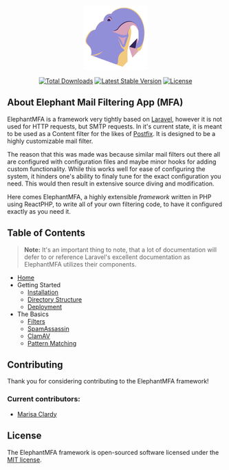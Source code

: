 <p align="center"><a href="https://elephantmfa.app"><img width="150px" height="150px" src="assets/img/logo.svg"></a></p>
<p align="center">
<a href="https://packagist.org/packages/elephantmfa/framework"><img alt="Total Downloads" src="https://poser.pugx.org/elephantmfa/framework/downloads"></a>
<a href="https://packagist.org/packages/elephantmfa/framework"><img alt="Latest Stable Version" src="https://poser.pugx.org/elephantmfa/framework/version"></a>
<a href="https://packagist.org/packages/elephantmfa/framework"><img alt="License" src="https://poser.pugx.org/elephantmfa/framework/license"></a>
</p>

## About Elephant Mail Filtering App (MFA)


ElephantMFA is a framework very tightly based on [Laravel](https://laravel.com), however it is not used for HTTP requests, but SMTP requests.
In it's current state, it is meant to be used as a Content filter for the likes of [Postfix](http://www.postfix.org/). It is designed to be a highly customizable mail filter.

The reason that this was made was because similar mail filters out there all are configured with configuration files and maybe minor hooks for adding custom functionality. While this works well for ease of configuring the system, it hinders one's ability to finaly tune for the exact configuration you need. This would then result in extensive source diving and modification.

Here comes ElephantMFA, a highly extensible *framework* written in PHP using ReactPHP, to write all of your own filtering code, to have it configured exactly as you need it.

## Table of Contents
> **Note:** It's an important thing to note, that a lot of documentation will defer to or reference Laravel's excellent documentation as ElephantMFA utilizes their components.

- [Home](/)
- Getting Started
  - [Installation](getting-started/installation.md)
  - [Directory Structure](getting-started/directory-structure.md)
  - [Deployment](getting-started/deployment.md)
- The Basics
  - [Filters](the-basics/filters.md)
  - [SpamAssassin](the-basics/spamassassin.md)
  - [ClamAV](the-basics/clamav.md)
  - [Pattern Matching](the-basics/pattern-matching.md)

## Contributing

Thank you for considering contributing to the ElephantMFA framework!

### Current contributors:

 - [Marisa Clardy](https://twitter.com/@MarisaCodes)

## License

The ElephantMFA framework is open-sourced software licensed under the [MIT license](LICENSE.md).
